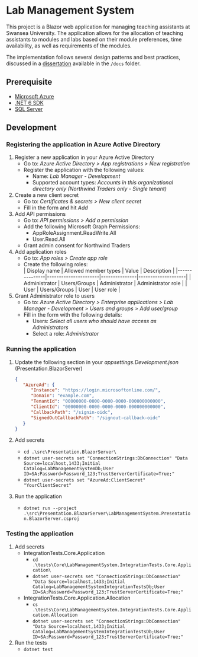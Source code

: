 # Lab Management System

This project is a Blazor web application for managing teaching assistants at Swansea University. The application allows for the allocation of teaching assistants to modules and labs based on their module preferences, time availability, as well as requirements of the modules.

The implementation follows several design patterns and best practices, discussed in a [dissertation](./docs/dissertation.pdf) available in the `/docs` folder.

## Prerequisite

- [Microsoft Azure](https://azure.microsoft.com/en-gb/)
- [.NET 6 SDK](https://dotnet.microsoft.com/en-us/download/dotnet)
- [SQL Server](https://www.microsoft.com/en-GB/sql-server/sql-server-downloads)

## Development

### Registering the application in Azure Active Directory

1. Register a new application in your Azure Active Directory
   - Go to: _Azure Active Directory > App registrations > New registration_
   - Register the application with the following values:
      - Name: _Lab Manager - Development_
      - Supported account types: _Accounts in this organizational directory only (Northwind Traders only - Single tenant)_
1. Create a new client secret
   - Go to: _Certificates & secrets > New client secret_
   - Fill in the form and hit _Add_
1. Add API permissions
   - Go to: _API permissions > Add a permission_
   - Add the following Microsoft Graph Permissions:
      - AppRoleAssignment.ReadWrite.All
      - User.Read.All
   - Grant admin consent for Northwind Traders
1. Add application roles
   - Go to: _App roles > Create app role_
   - Create the following roles:  
      | Display name  | Allowed member types | Value         | Description        |
      |---------------|----------------------|---------------|--------------------|
      | Administrator | Users/Groups         | Administrator | Administrator role |
      | User          | Users/Groups         | User          | User role          |
1. Grant Administrator role to users
   - Go to: _Azure Active Directory > Enterprise applications > Lab Manager - Development > Users and groups > Add user/group_
   - Fill in the form with the following details:
      - Users: _Select all users who should have access as Administrators_
      - Select a role: _Administrator_

### Running the application

1. Update the following section in your _appsettings.Development.json_ (Presentation.BlazorServer)

   ```json
   {
      "AzureAd": {
         "Instance": "https://login.microsoftonline.com/",
         "Domain": "example.com",
         "TenantId": "00000000-0000-0000-0000-000000000000",
         "ClientId": "00000000-0000-0000-0000-000000000000",
         "CallbackPath": "/signin-oidc",
         "SignedOutCallbackPath": "/signout-callback-oidc"
      }
   }
   ```

1. Add secrets
   - `cd .\src\Presentation.BlazorServer\`
   - `dotnet user-secrets set "ConnectionStrings:DbConnection" "Data Source=localhost,1433;Initial Catalog=LabManagementSystemDb;User ID=SA;Password=Password_123;TrustServerCertificate=True;"`
   - `dotnet user-secrets set "AzureAd:ClientSecret" "YourClientSecret"`
1. Run the application
   - `dotnet run --project .\src\Presentation.BlazorServer\LabManagementSystem.Presentation.BlazorServer.csproj`

### Testing the application

1. Add secrets
   - IntegrationTests.Core.Application
      - `cd .\tests\Core\LabManagementSystem.IntegrationTests.Core.Application\`
      - `dotnet user-secrets set "ConnectionStrings:DbConnection" "Data Source=localhost,1433;Initial Catalog=LabManagementSystemIntegrationTestsDb;User ID=SA;Password=Password_123;TrustServerCertificate=True;"`
   - IntegrationTests.Core.Application.Allocation
      - `cs .\tests\Core\LabManagementSystem.IntegrationTests.Core.Application.Allocation`
      - `dotnet user-secrets set "ConnectionStrings:DbConnection" "Data Source=localhost,1433;Initial Catalog=LabManagementSystemIntegrationTestsDb;User ID=SA;Password=Password_123;TrustServerCertificate=True;"`
1. Run the tests
   - `dotnet test`
